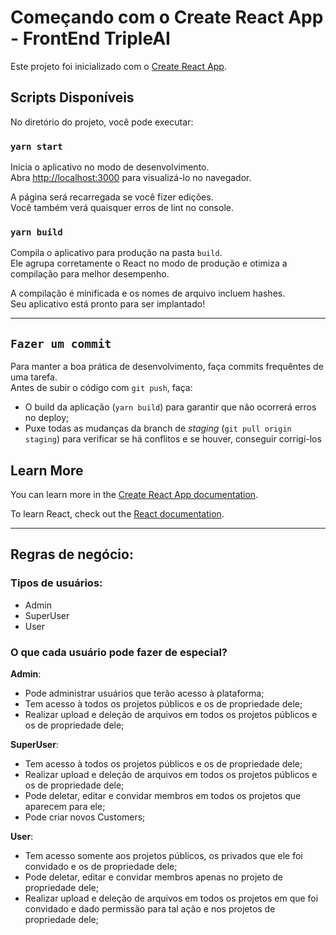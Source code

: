 # Começando com o Create React App - FrontEnd TripleAI

Este projeto foi inicializado com o [Create React App](https://github.com/facebook/create-react-app).

## Scripts Disponíveis

No diretório do projeto, você pode executar:

### `yarn start`

Inicia o aplicativo no modo de desenvolvimento.\
Abra [http://localhost:3000](http://localhost:3000) para visualizá-lo no navegador.

A página será recarregada se você fizer edições.\
Você também verá quaisquer erros de lint no console.

### `yarn build`

Compila o aplicativo para produção na pasta `build`.\
Ele agrupa corretamente o React no modo de produção e otimiza a compilação para melhor desempenho.

A compilação é minificada e os nomes de arquivo incluem hashes.\
Seu aplicativo está pronto para ser implantado!

---

## `Fazer um commit`

Para manter a boa prática de desenvolvimento, faça commits frequêntes de uma tarefa.\
Antes de subir o código com `git push`, faça:

- O build da aplicação (`yarn build`) para garantir que não ocorrerá erros no deploy;
- Puxe todas as mudanças da branch de _staging_ (`git pull origin staging`) para verificar se há conflitos e se houver, conseguir corrigí-los

## Learn More

You can learn more in the [Create React App documentation](https://facebook.github.io/create-react-app/docs/getting-started).

To learn React, check out the [React documentation](https://reactjs.org/).

---

## Regras de negócio:

### Tipos de usuários:

- Admin
- SuperUser
- User

### O que cada usuário pode fazer de especial?

**Admin**:

- Pode administrar usuários que terão acesso à plataforma;
- Tem acesso à todos os projetos públicos e os de propriedade dele;
- Realizar upload e deleção de arquivos em todos os projetos públicos e os de propriedade dele;

**SuperUser**:

- Tem acesso à todos os projetos públicos e os de propriedade dele;
- Realizar upload e deleção de arquivos em todos os projetos públicos e os de propriedade dele;
- Pode deletar, editar e convidar membros em todos os projetos que aparecem para ele;
- Pode criar novos Customers;

**User**:

- Tem acesso somente aos projetos públicos, os privados que ele foi convidado e os de propriedade dele;
- Pode deletar, editar e convidar membros apenas no projeto de propriedade dele;
- Realizar upload e deleção de arquivos em todos os projetos em que foi convidado e dado permissão para tal ação e nos projetos de propriedade dele;
